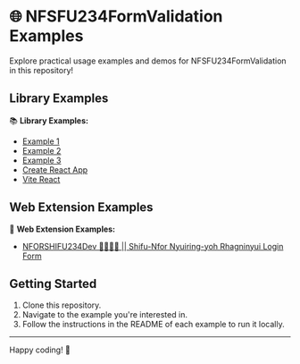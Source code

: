 # 🌐 NFSFU234FormValidation Examples

Explore practical usage examples and demos for NFSFU234FormValidation in this repository!

## Library Examples

📚 **Library Examples:**
- [Example 1](nfsfu234-form-validation-examples/example1/)
- [Example 2](nfsfu234-form-validation-examples/example2/)
- [Example 3](nfsfu234-form-validation-examples/example3/)
- [Create React App](nfsfu234-form-validation-examples/my-create-react-app/)
- [Vite React](nfsfu234-form-validation-examples/my-vite-app/)

## Web Extension Examples

🚀 **Web Extension Examples:**
- [NFORSHIFU234Dev 🖤👨🏾‍💻 || Shifu-Nfor Nyuiring-yoh Rhagninyui Login Form](nfsfu234formvalidation-web-extension-examples/form1/)

## Getting Started

1. Clone this repository.
2. Navigate to the example you're interested in.
3. Follow the instructions in the README of each example to run it locally.

--- 

Happy coding! 🎉